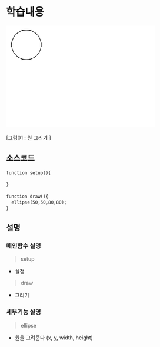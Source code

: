 # 학습내용

![](https://raw.githubusercontent.com/wonsama/p5js_tutorial/master/tutorials/180712_first_sketch/img01.png)

[그림01 : 원 그리기 ]

## 소스코드

```
function setup(){
  
}

function draw(){
  ellipse(50,50,80,80); 
}
```

## 설명

### 메인함수 설명 

> setup

* 설정

> draw

* 그리기

### 세부기능 설명

> ellipse

* 원을 그려준다 (x, y, width, height)

